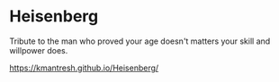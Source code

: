 # Heisenberg
Tribute to the man who proved your age doesn't matters your skill and willpower does.

https://kmantresh.github.io/Heisenberg/
